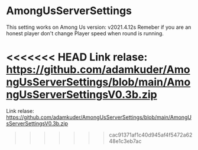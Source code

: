 # AmongUsServerSettings
This setting works on Among Us version: v2021.4.12s
Remeber if you are an honest player don't change Player speed when round is running.

<<<<<<< HEAD
Link relase:  https://github.com/adamkuder/AmongUsServerSettings/blob/main/AmongUsServerSettingsV0.3b.zip
=======
Link relase:  https://github.com/adamkuder/AmongUsServerSettings/blob/main/AmongUsServerSettingsV0.3b.zip
>>>>>>> cac91371af1c40d945af4f5472a6248e1c3eb7ac



